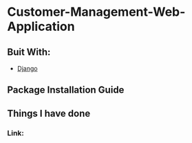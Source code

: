 # Customer-Management-Web-Application
## Buit With:
* [Django](https://www.djangoproject.com/)


## Package Installation Guide





## Things I have done

### Link: 

